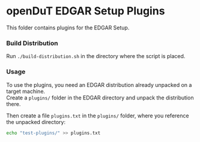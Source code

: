# openDuT EDGAR Setup Plugins

This folder contains plugins for the EDGAR Setup.

### Build Distribution

Run `./build-distribution.sh` in the directory where the script is placed.

### Usage

To use the plugins, you need an EDGAR distribution already unpacked on a target machine.  
Create a `plugins/` folder in the EDGAR directory and unpack the distribution there.

Then create a file `plugins.txt` in the `plugins/` folder, where you reference the unpacked directory:  
```sh
echo "test-plugins/" >> plugins.txt
```
